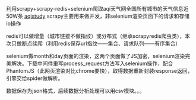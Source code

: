 利用scrapy+scrapy-redis+selenium爬取aqi天气网全国所有城市的天气信息近50W条
[aqistudy](https://www.aqistudy.cn/historydata/)
scrapy主要用来做并发，非selenium渲染页面下的请求和存储io操作

redis可以做增量（城市链接不做指纹）或分布式（继承scrapyredis爬虫类），本次只做断点续爬（利用redis保存url指纹——集合、请求队列——有序集合）

selenium做month和day页面的渲染，这两个页面做了JS加密，selenium渲染完美解决。下载中间件重写process_request方法写入selenium操作，配合PhantomJS（此网页渲染对比chrome要快），取得数据重新封装response返回，引擎交给spider做解析。

数据保存为json格式，后续数据分析处理可以用csv模块。。。

